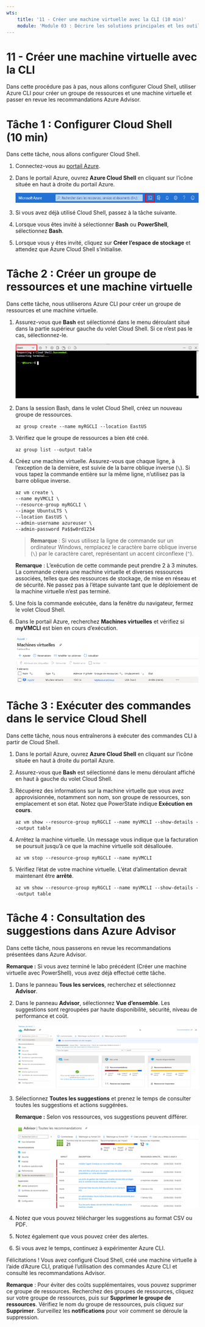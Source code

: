 ```yaml
---
wts:
    title: '11 - Créer une machine virtuelle avec la CLI (10 min)'
    module: 'Module 03 : Décrire les solutions principales et les outils de gestion'
---
```

# 11 - Créer une machine virtuelle avec la CLI

Dans cette procédure pas à pas, nous allons configurer Cloud Shell, utiliser Azure CLI pour créer un groupe de ressources et une machine virtuelle et passer en revue les recommandations Azure Advisor. 

# Tâche 1 : Configurer Cloud Shell (10 min)

Dans cette tâche, nous allons configurer Cloud Shell. 

1. Connectez-vous au [portail Azure](https://portal.azure.com).

2. Dans le portail Azure, ouvrez **Azure Cloud Shell** en cliquant sur l’icône située en haut à droite du portail Azure.

    ![Capture d’écran de l’icône Azure Cloud Shell dans le portail Azure.](../images/1002.png)

3. Si vous avez déjà utilisé Cloud Shell, passez à la tâche suivante. 

4. Lorsque vous êtes invité à sélectionner **Bash** ou **PowerShell**, sélectionnez **Bash**. 

5. Lorsque vous y êtes invité, cliquez sur **Créer l’espace de stockage** et attendez que Azure Cloud Shell s’initialise. 

# Tâche 2 : Créer un groupe de ressources et une machine virtuelle

Dans cette tâche, nous utiliserons Azure CLI pour créer un groupe de ressources et une machine virtuelle.  

1. Assurez-vous que **Bash** est sélectionné dans le menu déroulant situé dans la partie supérieur gauche du volet Cloud Shell. Si ce n’est pas le cas, sélectionnez-le.

    ![Capture d’écran d’Azure Cloud Shell dans le Portail Azure avec la liste déroulante Bash en surbrillance.](../images/1002a.png)

2. Dans la session Bash, dans le volet Cloud Shell, créez un nouveau groupe de ressources. 

    ```cli
    az group create --name myRGCLI --location EastUS
    ```

3. Vérifiez que le groupe de ressources a bien été créé.

    ```cli
    az group list --output table
    ```

4. Créez une machine virtuelle. Assurez-vous que chaque ligne, à l’exception de la dernière, est suivie de la barre oblique inverse (`\`). Si vous tapez la commande entière sur la même ligne, n’utilisez pas la barre oblique inverse. 

    ```cli
    az vm create \
    --name myVMCLI \
    --resource-group myRGCLI \
    --image UbuntuLTS \
    --location EastUS \
    --admin-username azureuser \
    --admin-password Pa$$w0rd1234
    ```

    >**Remarque** : Si vous utilisez la ligne de commande sur un ordinateur Windows, remplacez le caractère barre oblique inverse (`\`) par le caractère caret, représentant un accent circonflexe (`^`).
    
    **Remarque** : L’exécution de cette commande peut prendre 2 à 3 minutes. La commande créera une machine virtuelle et diverses ressources associées, telles que des ressources de stockage, de mise en réseau et de sécurité. Ne passez pas à l’étape suivante tant que le déploiement de la machine virtuelle n’est pas terminé. 

5. Une fois la commande exécutée, dans la fenêtre du navigateur, fermez le volet Cloud Shell.

6. Dans le portail Azure, recherchez **Machines virtuelles** et vérifiez si **myVMCLI** est bien en cours d’exécution.

    ![Capture d’écran de la page des machines virtuelles avec myVMPS en cours d’exécution.](../images/1101.png)


# Tâche 3 : Exécuter des commandes dans le service Cloud Shell

Dans cette tâche, nous nous entraînerons à exécuter des commandes CLI à partir de Cloud Shell. 

1. Dans le portail Azure, ouvrez **Azure Cloud Shell** en cliquant sur l’icône située en haut à droite du portail Azure.

2. Assurez-vous que **Bash** est sélectionné dans le menu déroulant affiché en haut à gauche du volet Cloud Shell.

3. Récupérez des informations sur la machine virtuelle que vous avez approvisionnée, notamment son nom, son groupe de ressources, son emplacement et son état. Notez que PowerState indique **Exécution en cours**.

    ```cli
    az vm show --resource-group myRGCLI --name myVMCLI --show-details --output table 
    ```

4. Arrêtez la machine virtuelle. Un message vous indique que la facturation se poursuit jusqu’à ce que la machine virtuelle soit désallouée. 

    ```cli
    az vm stop --resource-group myRGCLI --name myVMCLI
    ```

5. Vérifiez l’état de votre machine virtuelle. L’état d’alimentation devrait maintenant être **arrêté**.

    ```cli
    az vm show --resource-group myRGCLI --name myVMCLI --show-details --output table 
    ```

# Tâche 4 : Consultation des suggestions dans Azure Advisor

Dans cette tâche, nous passerons en revue les recommandations présentées dans Azure Advisor.

   **Remarque :** Si vous avez terminé le labo précédent (Créer une machine virtuelle avec PowerShell), vous avez déjà effectué cette tâche. 

1. Dans le panneau **Tous les services**, recherchez et sélectionnez **Advisor**. 

2. Dans le panneau **Advisor**, sélectionnez **Vue d’ensemble**. Les suggestions sont regroupées par haute disponibilité, sécurité, niveau de performance et coût. 

    ![Capture d’écran de la page Vue d’ensemble d’Advisor ](../images/1103.png)

3. Sélectionnez **Toutes les suggestions** et prenez le temps de consulter toutes les suggestions et actions suggérées. 

    **Remarque :** Selon vos ressources, vos suggestions peuvent différer. 

    ![Capture d’écran de la page Toutes les suggestions Advisor. ](../images/1104.png)

4. Notez que vous pouvez télécharger les suggestions au format CSV ou PDF. 

5. Notez également que vous pouvez créer des alertes. 

6. Si vous avez le temps, continuez à expérimenter Azure CLI. 

Félicitations ! Vous avez configuré Cloud Shell, créé une machine virtuelle à l’aide d’Azure CLI, pratiqué l’utilisation des commandes Azure CLI et consulté les recommandations Advisor.

**Remarque** : Pour éviter des coûts supplémentaires, vous pouvez supprimer ce groupe de ressources. Recherchez des groupes de ressources, cliquez sur votre groupe de ressources, puis sur **Supprimer le groupe de ressources**. Vérifiez le nom du groupe de ressources, puis cliquez sur **Supprimer**. Surveillez les **notifications** pour voir comment se déroule la suppression.
